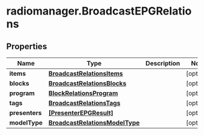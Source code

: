 # radiomanager.BroadcastEPGRelations

## Properties

Name | Type | Description | Notes
------------ | ------------- | ------------- | -------------
**items** | [**BroadcastRelationsItems**](BroadcastRelationsItems.md) |  | [optional] 
**blocks** | [**BroadcastRelationsBlocks**](BroadcastRelationsBlocks.md) |  | [optional] 
**program** | [**BlockRelationsProgram**](BlockRelationsProgram.md) |  | [optional] 
**tags** | [**BroadcastRelationsTags**](BroadcastRelationsTags.md) |  | [optional] 
**presenters** | [**[PresenterEPGResult]**](PresenterEPGResult.md) |  | [optional] 
**modelType** | [**BroadcastRelationsModelType**](BroadcastRelationsModelType.md) |  | [optional] 


